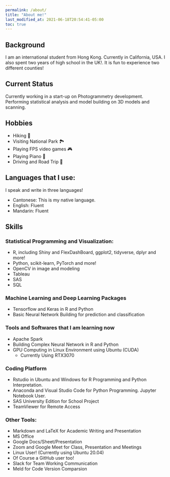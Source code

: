 ```yaml
---
permalink: /about/
title: "About me!"
last_modified_at: 2021-06-18T20:54:41-05:00
toc: true
---
```


## Background
I am an international student from Hong Kong. Currently in California, USA. I also spent two years of high school in the UK!. It is fun to experience two different counties!

## Current Status
Currently working in a start-up on Photogrammetry development. Performing statistical analysis and model building on 3D models and scanning.


## Hobbies
- Hiking 🥾
- Visiting National Park 🏞️
- Playing FPS video games 🎮
- Playing Piano 🎹
- Driving and Road Trip 🚙

## Languages that I use:
I speak and write in three languages!
- Cantonese: This is my native language.
- English: Fluent
- Mandarin: Fluent

## Skills
### Statistical Programming and Visualization:

- R, including Shiny and FlexDashBoard, ggplot2, tidyverse, dplyr and more!
- Python, scikit-learn, PyTorch and more!
- OpenCV in image and modeling
- Tableau
- SAS
- SQL

### Machine Learning and Deep Learning Packages
- Tensorflow and Keras in R and Python
- Basic Neural Network Building for prediction and classification

### Tools and Softwares that I am learning now
- Apache Spark
- Building Complex Neural Network in R and Python
- GPU Computing in Linux Environment using Ubuntu (CUDA)
  - Currently Using RTX3070

### Coding Platform
- Rstudio in Ubuntu and Windows for R Programming and Python Interpretation.
- Anaconda and Visual Studio Code for Python Programming. Jupyter Notebook User.
- SAS University Edition for School Project
- TeamViewer for Remote Access

### Other Tools:
- Markdown and LaTeX for Academic Writing and Presentation
- MS Office
- Google Docs/Sheet/Presentation
- Zoom and Google Meet for Class, Presentation and Meetings
- Linux User! (Currently using Ubuntu 20.04)
- Of Course a GitHub user too!
- Slack for Team Working Communication
- Meld for Code Version Comparsion
